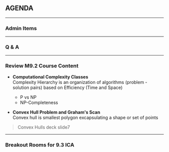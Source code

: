 ## AGENDA

---  

### Admin Items  

---  

### Q & A

---  
### Review M9.2 Course Content 

- **Computational Complexity Classes**  
Complexity Hierarchy is an organization of algorithms (problem - solution pairs) based on Efficiency (Time and Space) 
  - P vs NP
  - NP-Completeness

- **Convex Hull Problem and Graham's Scan**  
Convex hull is smallest polygon excapsulating a shape or set of points 
> Convex Hulls deck slide7
  
---  

### Breakout Rooms for 9.3 ICA


